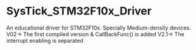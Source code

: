# SysTick_STM32F10x_Driver
An educational driver for STM32F10x. Specially Medium-density devices.
V02-> The first compiled version & CallBackFunc() is added
V2.1-> The interrupt enabling is separated

